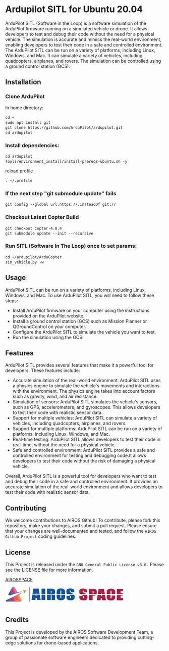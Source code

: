 
# Ardupilot SITL for Ubuntu 20.04

ArduPilot SITL (Software in the Loop) is a software simulation of the ArduPilot firmware running on a simulated vehicle or drone. It allows developers to test and debug their code without the need for a physical vehicle. The simulation is accurate and mimics the real-world environment, enabling developers to test their code in a safe and controlled environment. The ArduPilot SITL can be run on a variety of platforms, including Linux, Windows, and Mac. It can simulate a variety of vehicles, including quadcopters, airplanes, and rovers. The simulation can be controlled using a ground control station (GCS).


## Installation

### Clone ArduPilot

In home directory:
```
cd ~
sudo apt install git
git clone https://github.com/ArduPilot/ardupilot.git
cd ardupilot
```

### Install dependencies:
```
cd ardupilot
Tools/environment_install/install-prereqs-ubuntu.sh -y
```

reload profile
```
. ~/.profile
```
### If the next step "git submodule update" fails
```
git config --global url.https://.insteadOf git://
```

### Checkout Latest Copter Build
```
git checkout Copter-4.0.4
git submodule update --init --recursive
```

### Run SITL (Software In The Loop) once to set params:
```
cd ~/ardupilot/ArduCopter
sim_vehicle.py -w
```


## Usage 

ArduPilot SITL can be run on a variety of platforms, including Linux, Windows, and Mac. To use ArduPilot SITL, you will need to follow these steps:

- Install ArduPilot firmware on your computer using the instructions provided on the ArduPilot website.
- Install a ground control station (GCS) such as Mission Planner or QGroundControl on your computer.
- Configure the ArduPilot SITL to simulate the vehicle you want to test.
- Run the simulation using the GCS.




## Features
ArduPilot SITL provides several features that make it a powerful tool for developers. These features include:

- Accurate simulation of the real-world environment: ArduPilot SITL uses a physics engine to simulate the vehicle's movements and interactions with the environment. The physics engine takes into account factors such as gravity, wind, and air resistance.
- Simulation of sensors: ArduPilot SITL simulates the vehicle's sensors, such as GPS, accelerometers, and gyroscopes. This allows developers to test their code with realistic sensor data.
- Support for multiple vehicles: ArduPilot SITL can simulate a variety of vehicles, including quadcopters, airplanes, and rovers.
- Support for multiple platforms: ArduPilot SITL can be run on a variety of platforms, including Linux, Windows, and Mac.
- Real-time testing: ArduPilot SITL allows developers to test their code in real-time, without the need for a physical vehicle.
- Safe and controlled environment: ArduPilot SITL provides a safe and controlled environment for testing and debugging code.It allows developers to test their code without the risk of damaging a physical vehicle.

Overall, ArduPilot SITL is a powerful tool for developers who want to test and debug their code in a safe and controlled environment. It provides an accurate simulation of the real-world environment and allows developers to test their code with realistic sensor data.

## Contributing

We welcome contributions to AIROS Github! To contribute, please fork this repository, make your changes, and submit a pull request. Please ensure that your changes are well-documented and tested, and follow the `AIROS Github Project` coding guidelines.


## License

This Project is released under the `GNU General Public License v3.0.` Please see the LICENSE file for more information.

[AIROSSPACE](https://airosspace.com/)

![Logo](https://github.com/Airosspace/ROS_PX4_Installation/blob/main/images/logo.png)
## Credits

This Project is developed by the AIROS Software Development Team, a group of passionate software engineers dedicated to providing cutting-edge solutions for drone-based applications.
